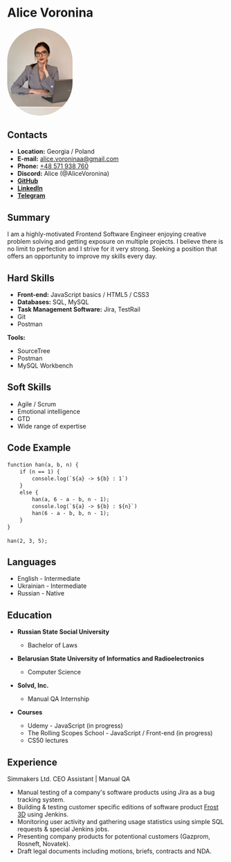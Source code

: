 # Alice Voronina
<img src="/images/CV.jpg" width="30%" style="border-radius: 100px" />

## Contacts
* **Location:** Georgia / Poland
* **E-mail:** [alice.voroninaa@gmail.com](mailto:alice.voroninaa@gmail.com)
* **Phone:** [+48 571 938 760](tel:+48571938760)
* **Discord:** Alice (@AliceVoronina)
* **[GitHub](https://github.com/AliceVoronina)**
* **[LinkedIn](https://www.linkedin.com/in/alice-voronina/)** 
* **[Telegram](https://t.me/makemecaps)**


## Summary
I am a highly-motivated Frontend Software Engineer enjoying creative problem solving and getting exposure on multiple projects.
I believe there is no limit to perfection and I strive for it very strong. Seeking a position that offers an opportunity to improve my skills every day. 


## Hard Skills
* **Front-end:** JavaScript basics / HTML5 / CSS3
* **Databases:** SQL, MySQL
* **Task Management Software:** Jira, TestRail
* Git
* Postman

**Tools:**
* SourceTree
* Postman
* MySQL Workbench

## Soft Skills
* Agile / Scrum
* Emotional intelligence
* GTD
* Wide range of expertise


## Code Example
```
function han(a, b, n) {
    if (n == 1) {
        console.log(`${a} -> ${b} : 1`)
    }
    else {
        han(a, 6 - a - b, n - 1);
        console.log(`${a} -> ${b} : ${n}`)
        han(6 - a - b, b, n - 1);
    }
}
    
han(2, 3, 5);
```

## Languages
* English - Intermediate
* Ukrainian - Intermediate
* Russian - Native


## Education
* **Russian State Social University**
  * Bachelor of Laws

* **Belarusian State University of Informatics and Radioelectronics**
  * Computer Science

* **Solvd, Inc.**
  * Manual QA Internship

* **Courses** 
  * Udemy - JavaScript (in progress)
  * The Rolling Scopes School - JavaScript / Front-end (in progress)
  * CS50 lectures


## Experience
Simmakers Ltd.
CEO Assistant | Manual QA 
* Manual testing of a company's software products using Jira as a bug tracking system.
* Building & testing customer specific editions of software product [Frost 3D](https://frost3d.ru/eng/) using Jenkins.
* Monitoring user activity and gathering usage statistics using simple SQL requests & special Jenkins jobs.
* Presenting company products for potentional customers (Gazprom, Rosneft, Novatek).
* Draft legal documents including motions, briefs, contracts and NDA.
